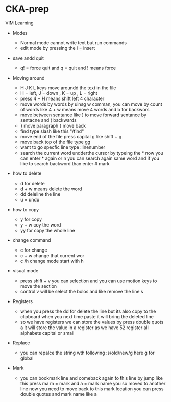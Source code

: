 # CKA-prep

VIM Learning

- Modes
    - Normal mode cannot write text but run commands
    - edit mode by pressing the i = insert

- save andd quit
    - q! = force quit and q = quit and ! means force

- Moving around
    - H J K L keys move aroundd the text in the file
    - H = left, J = down , K = up , L = right
    - press 4 + H means shift left 4 character
    - move words by words by uinsg w comman, you can move by count of words like 4 + w means move 4 words and b for backwors
    - move between sentance like ) to move forward sentance by sentacne and ( backwards
    - } move paragraph { move back
    - find type slash like this "/find"
    - move end of the file press capital g like shift + g
    - move back top of the file type gg
    - want to go specfic line type :linenumber
    - search the current word undderthe cursor by typeing the * now you can enter * again or n you can search again same word and if you like to search backword than enter # mark

- how to delete
    - d for delete
    - d + w means delete the word
    - dd deleline the line
    - u = undu
- how to copy
    - y for copy
    - y + w coy the word
    - yy for copy the whole line
- change command
    - c for change
    - c + w change that current wor
    - c /h change mode start with h
- visual mode
    - press shift + v you can selection and you can use motion keys to move the section
    - control v will be select the bolos and like remove the line s
- Registers
    - when you press the dd for delete the line but its also copy to the clipboard when you next time paste it will bring the deleted line
    - so we have registers we can store the values by press double quots a it will store the value in a register as we have 52 register all alphabets capital or small
- Replace
    - you can repalce the string wth following :s/old/new/g here g for global
- Mark
    - you can bookmark line and comeback again to this line by jump like this press ma m = mark and a = mark name you so moved to another line now you need to move back to this mark location you can press double quotes and mark name like a

